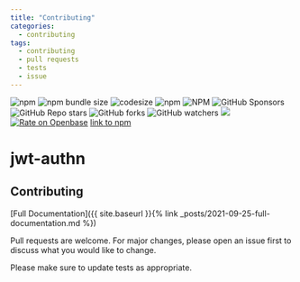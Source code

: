 ```yaml
---
title: "Contributing"
categories:
  - contributing
tags:
  - contributing
  - pull requests
  - tests
  - issue
---
```

![npm](https://img.shields.io/npm/v/jwt-authn?style=for-the-badge&logo=npm)
![npm bundle size](https://img.shields.io/bundlephobia/min/jwt-authn?style=for-the-badge&logo=npm)
![codesize](https://img.shields.io/github/languages/code-size/akdombrowski/jwt-authn?&style=for-the-badge&logo=github)
![npm](https://img.shields.io/npm/dw/jwt-authn?&style=for-the-badge&logo=npm)
![NPM](https://img.shields.io/npm/l/jwt-authn?&style=for-the-badge&logo=npm)
![GitHub Sponsors](https://img.shields.io/github/sponsors/akdombrowski?style=for-the-badge&logo=github)
![GitHub Repo stars](https://img.shields.io/github/stars/akdombrowski/jwt-authn?style=for-the-badge&logo=github)
![GitHub forks](https://img.shields.io/github/forks/akdombrowski/jwt-authn?style=for-the-badge&logo=github)
![GitHub watchers](https://img.shields.io/github/watchers/akdombrowski/jwt-authn?style=for-the-badge&logo=github)
[![](https://data.jsdelivr.com/v1/package/npm/jwt-authn/badge)](https://www.jsdelivr.com/package/npm/jwt-authn)
[![Rate on Openbase](https://badges.openbase.com/js/rating/jwt-authn.svg)](https://openbase.com/js/jwt-authn?utm_source=embedded&utm_medium=badge&utm_campaign=rate-badge)
[link to npm](https://www.npmjs.com/package/jwt-authn)
# jwt-authn

## Contributing

[Full Documentation]({{ site.baseurl }}{% link _posts/2021-09-25-full-documentation.md %})


Pull requests are welcome. For major changes, please open an issue first to discuss what you would like to change.

Please make sure to update tests as appropriate.